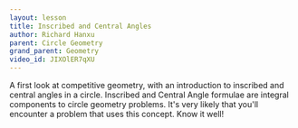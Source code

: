 ```yaml
---
layout: lesson
title: Inscribed and Central Angles
author: Richard Hanxu
parent: Circle Geometry
grand_parent: Geometry
video_id: JIXOlER7qXU
---
```


A first look at competitive geometry, with an introduction to inscribed and central angles in a circle.
Inscribed and Central Angle formulae are integral components to circle geometry problems. It's very likely that you'll encounter a problem that uses this concept. Know it well!
